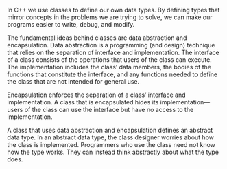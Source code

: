 
In C++ we use classes to define our own data types. By defining types that mirror
concepts in the problems we are trying to solve, we can make our programs easier to
write, debug, and modify.

The fundamental ideas
 behind classes are data abstraction and encapsulation.
Data abstraction is a programming (and design) technique that relies on the
separation of interface and implementation. The interface of a class consists of
the operations that users of the class can execute. The implementation includes the
class’ data members, the bodies of the functions that constitute the interface, and any
functions needed to define the class that are not intended for general use.

 
Encapsulation enforces the separation of a class’ interface and implementation. A
class that is encapsulated hides its implementation—users of the class can use the
interface but have no access to the implementation.
 
A class that uses data abstraction and encapsulation defines an abstract data
type. In an abstract data type, the class designer worries about how the class is
implemented. Programmers who use the class need not know how the type works.
They can instead think 
abstractly about what the type does.
 
 